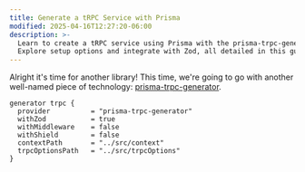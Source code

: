 ```yaml
---
title: Generate a tRPC Service with Prisma
modified: 2025-04-16T12:27:20-06:00
description: >-
  Learn to create a tRPC service using Prisma with the prisma-trpc-generator.
  Explore setup options and integrate with Zod, all detailed in this guide.
---
```


Alright it's time for another library! This time, we're going to go with another well-named piece of technology: [prisma-trpc-generator](https://github.com/omar-dulaimi/prisma-trpc-generator).

```prisma
generator trpc {
  provider          = "prisma-trpc-generator"
  withZod           = true
  withMiddleware    = false
  withShield        = false
  contextPath       = "../src/context"
  trpcOptionsPath   = "../src/trpcOptions"
}
```
